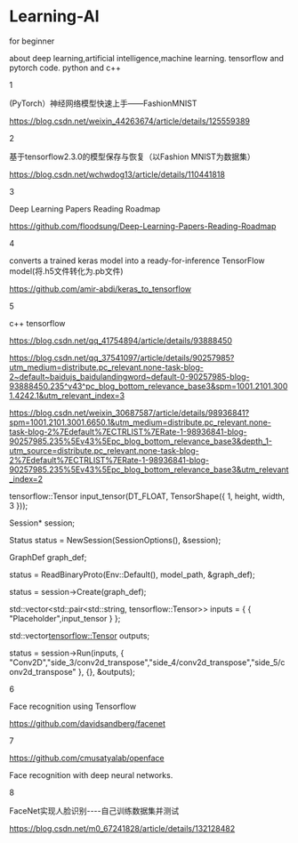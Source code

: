 # Learning-AI
for beginner

about deep learning,artificial intelligence,machine learning. tensorflow and pytorch code. python and c++

1 

(PyTorch）神经网络模型快速上手——FashionMNIST 

https://blog.csdn.net/weixin_44263674/article/details/125559389

2 

基于tensorflow2.3.0的模型保存与恢复（以Fashion MNIST为数据集）

https://blog.csdn.net/wchwdog13/article/details/110441818

3 

Deep Learning Papers Reading Roadmap

https://github.com/floodsung/Deep-Learning-Papers-Reading-Roadmap

4

converts a trained keras model into a ready-for-inference TensorFlow model(将.h5文件转化为.pb文件)

https://github.com/amir-abdi/keras_to_tensorflow

5 

c++ tensorflow

https://blog.csdn.net/qq_41754894/article/details/93888450

https://blog.csdn.net/qq_37541097/article/details/90257985?utm_medium=distribute.pc_relevant.none-task-blog-2~default~baidujs_baidulandingword~default-0-90257985-blog-93888450.235^v43^pc_blog_bottom_relevance_base3&spm=1001.2101.3001.4242.1&utm_relevant_index=3

https://blog.csdn.net/weixin_30687587/article/details/98936841?spm=1001.2101.3001.6650.1&utm_medium=distribute.pc_relevant.none-task-blog-2%7Edefault%7ECTRLIST%7ERate-1-98936841-blog-90257985.235%5Ev43%5Epc_blog_bottom_relevance_base3&depth_1-utm_source=distribute.pc_relevant.none-task-blog-2%7Edefault%7ECTRLIST%7ERate-1-98936841-blog-90257985.235%5Ev43%5Epc_blog_bottom_relevance_base3&utm_relevant_index=2

tensorflow::Tensor input_tensor(DT_FLOAT, TensorShape({ 1, height, width, 3 })); 

Session* session;

Status status = NewSession(SessionOptions(), &session);

GraphDef graph_def;

status = ReadBinaryProto(Env::Default(), model_path, &graph_def);

status = session->Create(graph_def);

std::vector<std::pair<std::string, tensorflow::Tensor>> inputs = { { "Placeholder",input_tensor } };

std::vector<tensorflow::Tensor> outputs;

status = session->Run(inputs, { "Conv2D","side_3/conv2d_transpose","side_4/conv2d_transpose","side_5/conv2d_transpose" }, {}, &outputs);


6 

Face recognition using Tensorflow

https://github.com/davidsandberg/facenet

7

https://github.com/cmusatyalab/openface

Face recognition with deep neural networks.


8

FaceNet实现人脸识别----自己训练数据集并测试

https://blog.csdn.net/m0_67241828/article/details/132128482

